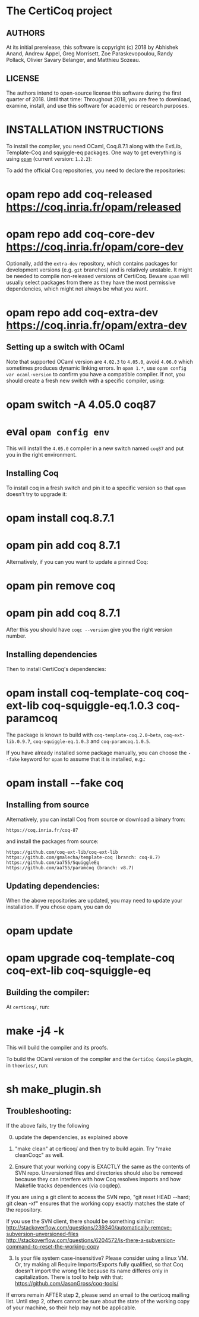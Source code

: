 The CertiCoq project
====================

AUTHORS
-------

At its initial prerelease, this software is copyright (c) 2018 by
Abhishek Anand, Andrew Appel, Greg Morrisett, Zoe Paraskevopoulou, Randy
Pollack, Olivier Savary Belanger, and Matthieu Sozeau.

LICENSE
-------

The authors intend to open-source license this software during the first
quarter of 2018.  Until that time: Throughout 2018, you are free to
download, examine, install, and use this software for academic or
research purposes.


INSTALLATION INSTRUCTIONS
=========================

  To install the compiler, you need OCaml, Coq.8.7.1 along with the
ExtLib, Template-Coq and squiggle-eq packages.  One way to get
everything is using [`opam`](http://opam.ocaml.org) (current version: `1.2.2`):

  To add the official Coq repositories, you need to declare the
repositories:

# opam repo add coq-released https://coq.inria.fr/opam/released
# opam repo add coq-core-dev https://coq.inria.fr/opam/core-dev

  Optionally, add the `extra-dev` repository, which contains packages
for development versions (e.g. `git` branches) and is relatively
unstable.  It might be needed to compile non-released versions of
CertiCoq. Beware `opam` will usually select packages from there as they
have the most permissive dependencies, which might not always be what
you want.

# opam repo add coq-extra-dev https://coq.inria.fr/opam/extra-dev

Setting up a switch with OCaml
------------------------------

  Note that supported OCaml version are `4.02.3` to `4.05.0`, avoid
`4.06.0` which sometimes produces dynamic linking errors. In `opam 1.*`,
use `opam config var ocaml-version` to confirm you have a compatible
compiler. If not, you should create a fresh new switch with a specific
compiler, using:

# opam switch -A 4.05.0 coq87
# eval `opam config env`

  This will install the `4.05.0` compiler in a new switch named `coq87`
and put you in the right environment.

Installing Coq
--------------

  To install coq in a fresh switch and pin it to a specific version so
that `opam` doesn't try to upgrade it:

# opam install coq.8.7.1
# opam pin add coq 8.7.1

  Alternatively, if you can you want to update a pinned Coq:

# opam pin remove coq
# opam pin add coq 8.7.1

  After this you should have `coqc --version` give you the right version
number.

Installing dependencies
-----------------------

Then to install CertiCoq's dependencies:

# opam install coq-template-coq coq-ext-lib coq-squiggle-eq.1.0.3 coq-paramcoq

  The package is known to build with `coq-template-coq.2.0~beta`,
`coq-ext-lib.0.9.7`, `coq-squiggle-eq.1.0.3` and `coq-paramcoq.1.0.5`.

If you have already installed some package manually, you can choose the
`--fake` keyword for `opam` to assume that it is installed, e.g.:

# opam install --fake coq

Installing from source
----------------------
Alternatively, you can install Coq from source or download a binary from:

	https://coq.inria.fr/coq-87

and install the packages from source:

	https://github.com/coq-ext-lib/coq-ext-lib
	https://github.com/gmalecha/template-coq (branch: coq-8.7)
	https://github.com/aa755/SquiggleEq
	https://github.com/aa755/paramcoq (branch: v8.7)


Updating dependencies:
----------------------

When the above repositories are updated, you may need to update your installation.
If you chose opam, you can do

# opam update
# opam upgrade coq-template-coq coq-ext-lib coq-squiggle-eq 


Building the compiler:
----------------------
  At `certicoq/`, run:

# make -j4 -k

  This will build the compiler and its proofs.

To build the OCaml version of the compiler and the
`CertiCoq Compile` plugin, in `theories/`, run:

# sh make_plugin.sh

Troubleshooting:
----------------------

If the above fails, try the following

0) update the dependencies, as explained above

1) "make clean" at certicoq/ and then try to build again. Try "make cleanCoqc" as well.

2) Ensure that your working copy is EXACTLY the same as the contents of SVN repo. Unversioned files and directories should also be removed because they can 
interfere with how Coq resolves imports and how Makefile tracks dependences (via coqdep).

If you are using a git client to access the SVN repo, "git reset HEAD --hard; git clean -xf" ensures that the working copy exactly matches the state of the repository.

If you use the SVN client, there should be something similar:
http://stackoverflow.com/questions/239340/automatically-remove-subversion-unversioned-files
http://stackoverflow.com/questions/6204572/is-there-a-subversion-command-to-reset-the-working-copy

3) Is your file system case-insensitive? Please consider using a linux VM. Or,  try making all Require Imports/Exports fully qualified,
so that Coq doesn't import the wrong file because its name differes only in capitalization.
There is tool to help with that:
https://github.com/JasonGross/coq-tools/


If errors remain AFTER step 2, please send an email to the certicoq mailing list.
Until step 2, others cannot be sure about the state of the working copy of your machine, so their help may not be applicable.

